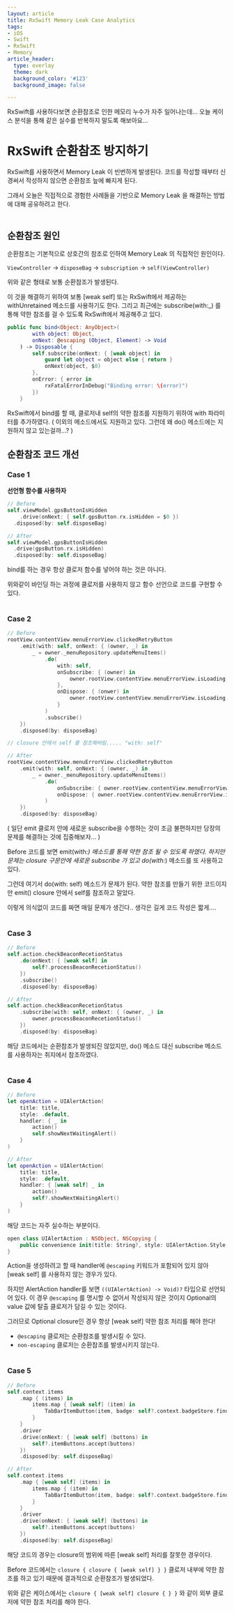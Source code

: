 ```yaml
---
layout: article
title: RxSwift Memory Leak Case Analytics
tags:
- iOS
- Swift
- RxSwift
- Memory
article_header:
  type: overlay
  theme: dark
  background_color: '#123'
  background_image: false

---
```


RxSwift를 사용하다보면 순환참조로 인한 메모리 누수가 자주 일어나는데... 오늘 케이스 분석을 통해 같은 실수를 반복하지 말도록 해보아요...


<!--more-->

# RxSwift 순환참조 방지하기

RxSwift를 사용하면서 Memory Leak 이 빈번하게 발생된다. 코드를 작성할 때부터 신경써서 작성하지 않으면 순환참조 늪에 빠지게 된다. 

그래서 오늘은 직접적으로 경험한 사례들을 기반으로 Memory Leak 을 해결하는 방법에 대해 공유하려고 한다. 
<br><br>
## 순환참조 원인

순환참조는 기본적으로 상호간의 참조로 인하여 Memory Leak 의 직접적인 원인이다. 

`ViewController` -> `disposeBag` -> `subscription` -> `self(ViewController)`

위와 같은 형태로 보통 순환참조가 발생된다.

이 것을 해결하기 위하여 보통 [weak self] 또는 RxSwift에서 제공하는 withUnretained 메소드를 사용하기도 한다. 그리고 최근에는 subscribe(with:_) 를 통해 약한 참조를 걸 수 있도록 RxSwift에서 제공해주고 있다. 

```swift
public func bind<Object: AnyObject>(
        with object: Object,
        onNext: @escaping (Object, Element) -> Void
    ) -> Disposable {
        self.subscribe(onNext: { [weak object] in
            guard let object = object else { return }
            onNext(object, $0)
        },
        onError: { error in
            rxFatalErrorInDebug("Binding error: \(error)")
        })
    }
```

RxSwift에서 bind를 할 때, 클로저내 self의 약한 참조를 지원하기 위하여 with 파라미터를 추가하였다. 
( 이외의 메소드에서도 지원하고 있다. 그런데 왜 do() 메소드에는 지원하지 않고 있는걸까…? )

## 순환참조 코드 개선

### Case 1

**선언형 함수를 사용하자**

```swift
// Before
self.viewModel.gpsButtonIsHidden
	.drive(onNext: { self.gpsButton.rx.isHidden = $0 })
  .disposed(by: self.disposeBag)

// After
self.viewModel.gpsButtonIsHidden
  .drive(gpsButton.rx.isHidden)
  .disposed(by: self.disposeBag)
```

bind를 하는 경우 항상 클로저 함수를 넣어야 하는 것은 아니다. 

위와같이 바인딩 하는 과정에 클로저를 사용하지 않고 함수 선언으로 코드를 구현할 수 있다. 
<br><br>
### Case 2

```swift
// Before
rootView.contentView.menuErrorView.clickedRetryButton
    .emit(with: self, onNext: { (owner, _) in
        _ = owner._menuRepository.updateMenuItems()
            .do(
                with: self,
                onSubscribe: { (owner) in
                    owner.rootView.contentView.menuErrorView.isLoading = true
                },
                onDispose: { (onwer) in
                    owner.rootView.contentView.menuErrorView.isLoading = false
                }
            )
            .subscribe()
    })
    .disposed(by: disposeBag)

// closure 안에서 self 를 참조해버림..... "with: self"

// After
rootView.contentView.menuErrorView.clickedRetryButton
    .emit(with: self, onNext: { (owner, _) in
        _ = owner._menuRepository.updateMenuItems()
            .do(
                onSubscribe: { owner.rootView.contentView.menuErrorView.isLoading = true },
                onDispose: { owner.rootView.contentView.menuErrorView.isLoading = false }
            )
    })
    .disposed(by: disposeBag)
```

( 일단 emit 클로저 안에 새로운 subscribe을 수행하는 것이 조금 불편하지만 당장의 문제를 해결하는 것에 집중해보자… )

Before 코드를 보면 emit(with:_) 메소드를 통해 약한 참조 될 수 있도록 하였다. 하지만 문제는 closure 구문안에 새로운 subscribe 가 있고 do(with:_) 메소드를 또 사용하고 있다. 

그런데 여기서 do(with: self) 메소드가 문제가 된다. 약한 참조를 만들기 위한 코드이지만 emit() closure 안에서 self를 참조하고 말았다.

이렇게 의식없이 코드를 짜면 매일 문제가 생긴다.. 생각은 길게 코드 작성은 짧게….
<br><br>
### Case 3

```swift
// Before
self.action.checkBeaconRecetionStatus
    .do(onNext: { [weak self] in
        self?.processBeaconRecetionStatus()
    })
    .subscribe()
    .disposed(by: disposeBag)

// After
self.action.checkBeaconRecetionStatus
    .subscribe(with: self, onNext: { (owner, _) in
        owner.processBeaconRecetionStatus()
    })
    .disposed(by: disposeBag)
```

해당 코드에서는 순환참조가 발생되진 않았지만, do() 메소드 대신 subscribe 메소드를 사용하자는 취지에서 참조하였다. 
<br><br>
### Case 4

```swift
// Before
let openAction = UIAlertAction(
    title: title,
    style: .default,
    handler: { _ in
        action()
        self.showNextWaitingAlert()
    }
)

// After
let openAction = UIAlertAction(
    title: title,
    style: .default,
    handler: { [weak self] _ in
        action()
        self?.showNextWaitingAlert()
    }
)
```

해당 코드는 자주 실수하는 부분이다. 

```swift
open class UIAlertAction : NSObject, NSCopying {
    public convenience init(title: String?, style: UIAlertAction.Style, handler: ((UIAlertAction) -> Void)? = nil)
}
```

Action을 생성하려고 할 때 handler에 `@escaping` 키워드가 포함되어 있지 않아 [weak self] 를 사용하지 않는 경우가 있다. 

하지만 AlertAction handler를 보면 `((UIAlertAction) -> Void)?` 타입으로 선언되어 있다. 이 경우 `@escaping` 를 명시할 수 없어서 작성되지 않은 것이지 Optional의 value 값에 탈출 클로저가 담길 수 있는 것이다. 

그러므로 Optional closure인 경우 항상 [weak self] 약한 참조 처리를 해야 한다!

- `@escaping` 클로저는 순환참조를 발생시킬 수 있다.
- `non-escaping` 클로저는 순환참조를 발생시키지 않는다.
<br><br>
### Case 5

```swift
// Before
self.context.items
    .map { (items) in
        items.map { [weak self] (item) in
            TabBarItemButton(item, badge: self?.context.badgeStore.findByAppName(appName: item.menuItem.appName)?.driver)
        }
    }
    .driver
    .drive(onNext: { [weak self] (buttons) in
        self?.itemButtons.accept(buttons)
    })
    .disposed(by: self.disposeBag)

// After
self.context.items
    .map { [weak self] (items) in
        items.map { (item) in
            TabBarItemButton(item, badge: self?.context.badgeStore.findByAppName(appName: item.menuItem.appName)?.driver)
        }
    }
    .driver
    .drive(onNext: { [weak self] (buttons) in
        self?.itemButtons.accept(buttons)
    })
    .disposed(by: self.disposeBag)
```

해당 코드의 경우는 closure의 범위에 따른 [weak self] 처리를 잘못한 경우이다. 

Before 코드에서는 `closure { closure { [weak self] } }` 클로저 내부에 약한 참조를 하고 있기 때문에 결과적으로 순환참조가 발생되었다. 

위와 같은 케이스에서는 `closure { [weak self] closure { } }` 와 같이 외부 클로저에 약한 참조 처리를 해야 한다.